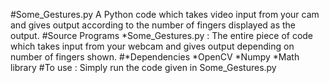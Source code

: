 #Some_Gestures.py
 A Python code which takes video input from your cam and gives output according to the number of fingers displayed as the output.
#Source Programs
  *Some_Gestures.py : 
  The entire piece of code which takes input from your webcam and gives output depending on number of fingers shown.
#*Dependencies
 *OpenCV
 *Numpy
 *Math library
#To use :
 Simply run the code given in Some_Gestures.py
 
